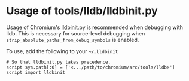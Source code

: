 # Usage of tools/lldb/lldbinit.py

Usage of Chromium's [lldbinit.py](../tools/lldb/lldbinit.py) is recommended when
debugging with lldb. This is necessary for source-level debugging when
`strip_absolute_paths_from_debug_symbols` is enabled.

To use, add the following to your `~/.lldbinit`

```
# So that lldbinit.py takes precedence.
script sys.path[:0] = ['<.../path/to/chromium/src/tools/lldb>']
script import lldbinit
```

